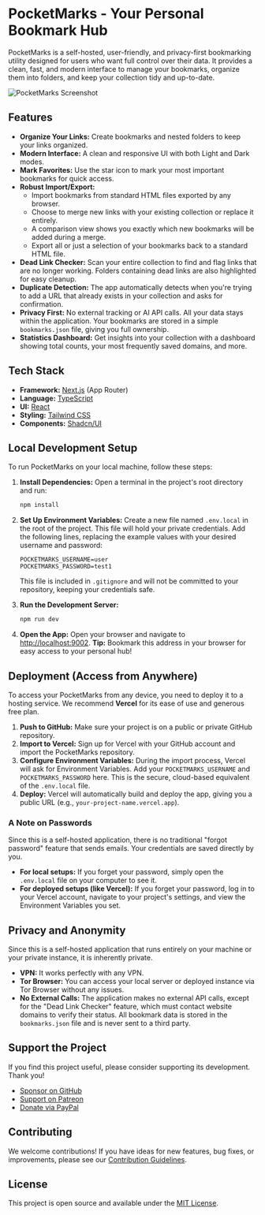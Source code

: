 # PocketMarks - Your Personal Bookmark Hub

PocketMarks is a self-hosted, user-friendly, and privacy-first bookmarking utility designed for users who want full control over their data. It provides a clean, fast, and modern interface to manage your bookmarks, organize them into folders, and keep your collection tidy and up-to-date.

![PocketMarks Screenshot](https://placehold.co/800x400.png?text=PocketMarks+App+Screenshot)

## Features

- **Organize Your Links:** Create bookmarks and nested folders to keep your links organized.
- **Modern Interface:** A clean and responsive UI with both Light and Dark modes.
- **Mark Favorites:** Use the star icon to mark your most important bookmarks for quick access.
- **Robust Import/Export:**
  - Import bookmarks from standard HTML files exported by any browser.
  - Choose to merge new links with your existing collection or replace it entirely.
  - A comparison view shows you exactly which new bookmarks will be added during a merge.
  - Export all or just a selection of your bookmarks back to a standard HTML file.
- **Dead Link Checker:** Scan your entire collection to find and flag links that are no longer working. Folders containing dead links are also highlighted for easy cleanup.
- **Duplicate Detection:** The app automatically detects when you're trying to add a URL that already exists in your collection and asks for confirmation.
- **Privacy First:** No external tracking or AI API calls. All your data stays within the application. Your bookmarks are stored in a simple `bookmarks.json` file, giving you full ownership.
- **Statistics Dashboard:** Get insights into your collection with a dashboard showing total counts, your most frequently saved domains, and more.

## Tech Stack

- **Framework:** [Next.js](https://nextjs.org/) (App Router)
- **Language:** [TypeScript](https://www.typescriptlang.org/)
- **UI:** [React](https://reactjs.org/)
- **Styling:** [Tailwind CSS](https://tailwindcss.com/)
- **Components:** [Shadcn/UI](https://ui.shadcn.com/)

## Local Development Setup

To run PocketMarks on your local machine, follow these steps:

1.  **Install Dependencies:** Open a terminal in the project's root directory and run:
    ```bash
    npm install
    ```

2.  **Set Up Environment Variables:** Create a new file named `.env.local` in the root of the project. This file will hold your private credentials. Add the following lines, replacing the example values with your desired username and password:
    ```
    POCKETMARKS_USERNAME=user
    POCKETMARKS_PASSWORD=test1
    ```
    This file is included in `.gitignore` and will not be committed to your repository, keeping your credentials safe.

3.  **Run the Development Server:**
    ```bash
    npm run dev
    ```

4.  **Open the App:** Open your browser and navigate to [http://localhost:9002](http://localhost:9002).
    **Tip:** Bookmark this address in your browser for easy access to your personal hub!

## Deployment (Access from Anywhere)

To access your PocketMarks from any device, you need to deploy it to a hosting service. We recommend **Vercel** for its ease of use and generous free plan.

1.  **Push to GitHub:** Make sure your project is on a public or private GitHub repository.
2.  **Import to Vercel:** Sign up for Vercel with your GitHub account and import the PocketMarks repository.
3.  **Configure Environment Variables:** During the import process, Vercel will ask for Environment Variables. Add your `POCKETMARKS_USERNAME` and `POCKETMARKS_PASSWORD` here. This is the secure, cloud-based equivalent of the `.env.local` file.
4.  **Deploy:** Vercel will automatically build and deploy the app, giving you a public URL (e.g., `your-project-name.vercel.app`).

### A Note on Passwords

Since this is a self-hosted application, there is no traditional "forgot password" feature that sends emails. Your credentials are saved directly by you.
- **For local setups:** If you forget your password, simply open the `.env.local` file on your computer to see it.
- **For deployed setups (like Vercel):** If you forget your password, log in to your Vercel account, navigate to your project's settings, and view the Environment Variables you set.

## Privacy and Anonymity

Since this is a self-hosted application that runs entirely on your machine or your private instance, it is inherently private.
- **VPN:** It works perfectly with any VPN.
- **Tor Browser:** You can access your local server or deployed instance via Tor Browser without any issues.
- **No External Calls:** The application makes no external API calls, except for the "Dead Link Checker" feature, which must contact website domains to verify their status. All bookmark data is stored in the `bookmarks.json` file and is never sent to a third party.

## Support the Project

If you find this project useful, please consider supporting its development. Thank you!

- [Sponsor on GitHub](https://github.com/sponsors/YOUR_USERNAME)
- [Support on Patreon](https://patreon.com/YOUR_USERNAME)
- [Donate via PayPal](https://paypal.me/YOUR_USERNAME)

## Contributing

We welcome contributions! If you have ideas for new features, bug fixes, or improvements, please see our [Contribution Guidelines](CONTRIBUTING.md).

## License

This project is open source and available under the [MIT License](LICENSE).

